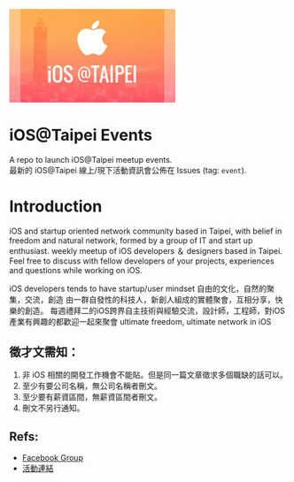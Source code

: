 
<img src="https://github.com/ios-taipei/events/blob/main/88224583_2839606266129968_7159511423582732288_o.jpg?raw=true" width=300/>

# iOS@Taipei Events
A repo to launch iOS@Taipei meetup events. <br/>
最新的 iOS@Taipei 線上/現下活動資訊會公佈在 Issues (tag: `event`).

# Introduction
iOS and startup oriented network community based in Taipei, with belief in freedom and natural network, formed by a group of IT and start up enthusiast.
weekly meetup of iOS developers ＆ designers based in Taipei. Feel free to discuss with fellow developers of your projects, experiences and questions while working on iOS.

iOS developers tends to have startup/user mindset
自由的文化，自然的聚集，交流，創造
由一群自發性的科技人，新創人組成的實體聚會，互相分享，快樂的創造。
每週禮拜二的iOS跨界自主技術與經驗交流，設計師，工程師，對iOS產業有興趣的都歡迎一起來聚會
ultimate freedom, ultimate network in iOS

## 徵才文需知：
1. 非 iOS 相關的開發工作機會不能貼。但是同一篇文章徵求多個職缺的話可以。
2. 至少有要公司名稱，無公司名稱者刪文。
3. 至少要有薪資區間，無薪資區間者刪文。
3. 刪文不另行通知。

## Refs:
- [Facebook Group](https://www.facebook.com/groups/ios.taipei)
- [活動連結](https://spotvirtual.com/invite/iostaipei-20ea5d5ecbafb5b9-ElVJEE7ZGI)
